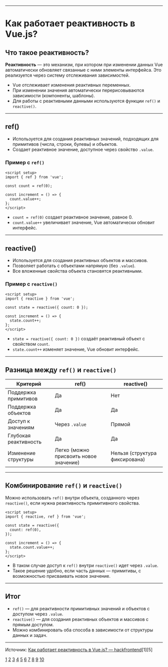 
---

# Как работает реактивность в Vue.js?

## Что такое реактивность?

**Реактивность** — это механизм, при котором при изменении данных Vue автоматически обновляет связанные с ними элементы интерфейса. Это реализуется через систему отслеживания зависимостей.

- Vue отслеживает изменения реактивных переменных.
- При изменении значения автоматически перерисовываются зависимости (компоненты, шаблоны).
- Для работы с реактивными данными используются функции `ref()` и `reactive()`.

---

## ref()

- Используется для создания реактивных значений, подходящих для примитивов (числа, строки, булевы) и объектов.
- Создает реактивное значение, доступное через свойство `.value`.

### Пример с `ref()`

```vue
<script setup>
import { ref } from 'vue';

const count = ref(0);

const increment = () => {
  count.value++;
};
</script>
```

- `count = ref(0)` создает реактивное значение, равное 0.
- `count.value++` увеличивает значение, Vue автоматически обновит интерфейс.

---

## reactive()

- Используется для создания реактивных объектов и массивов.
- Позволяет работать с объектами напрямую (без `.value`).
- Все вложенные свойства объекта становятся реактивными.

### Пример с `reactive()`

```vue
<script setup>
import { reactive } from 'vue';

const state = reactive({ count: 0 });

const increment = () => {
  state.count++;
};
</script>
```

- `state = reactive({ count: 0 })` создаёт реактивный объект с свойством `count`.
- `state.count++` изменяет значение, Vue обновит интерфейс.

---

## Разница между `ref()` и `reactive()`

| Критерий              | ref()                                  | reactive()                     |
| --------------------- | -------------------------------------- | ------------------------------ |
| Поддержка примитивов  | Да                                     | Нет                            |
| Поддержка объектов    | Да                                     | Да                             |
| Доступ к значениям    | Через `.value`                         | Прямой                         |
| Глубокая реактивность | Да                                     | Да                             |
| Изменение структуры   | Легко (можно присвоить новое значение) | Нельзя (структура фиксирована) |

---

## Комбинирование `ref()` и `reactive()`

Можно использовать `ref()` внутри объекта, созданного через `reactive()`, если нужна реактивность примитивного свойства.

```vue
<script setup>
import { reactive, ref } from 'vue';

const state = reactive({
  count: ref(0),
});

const increment = () => {
  state.count.value++;
};
</script>
```

- В таком случае доступ к `ref()` внутри `reactive()` идет через `.value`.
- Такое решение удобно, если часть данных — примитивы, с возможностью присваивать новое значение.

---

## Итог

- `ref()` — для реактивности примитивных значений и объектов с доступом через `.value`.
- `reactive()` — для создания реактивных объектов и массивов с прямым доступом.
- Можно комбинировать оба способа в зависимости от структуры данных и задач.

---

Источник: [Как работает реактивность в Vue.js? — hackfrontend](https://www.hackfrontend.com/docs/vue/ref-vs-reactive)[1][5]

[1](https://www.hackfrontend.com/docs/vue/ref-vs-reactive)
[2](https://ru.vuejs.org/guide/extras/reactivity-in-depth)
[3](https://ru.vuejs.org/guide/essentials/reactivity-fundamentals)
[4](https://habr.com/ru/companies/nordclan/articles/706536/)
[5](https://www.hackfrontend.com/docs/vue/ref-vs-reactive)
[6](https://purpleschool.ru/knowledge-base/article/value)
[7](https://foostack.ru/vue-js-reactive/)
[8](https://sobes.tech/bank/frontend/6b5a6287-d244-4fdb-bd1b-8ab9a96a7f59)
[9](https://salamba.ru/kak-rabotaet-reaktivnost-vo-vue-3/)
[10](https://www.youtube.com/watch?v=-G5g7-AvYkc)
